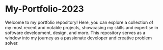 # My-Portfolio-2023
Welcome to my portfolio repository! Here, you can explore a collection of my most recent and notable projects, showcasing my skills and expertise in software development, design, and more. This repository serves as a window into my journey as a passionate developer and creative problem solver.
